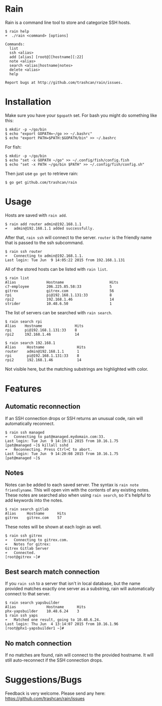 Rain
====
Rain is a command line tool to store and categorize SSH hosts.

```
$ rain help
☔  ./rain <command> [options]

Commands:
  list
  ssh <alias>
  add [alias] [root@][hostname][:22]
  note <alias>
  search <alias|hostname|notes>
  delete <alias>
  help

Report bugs at http://github.com/trashcan/rain/issues.
```

Installation
============
Make sure you have your `$gopath` set. For bash you might do something like this:
```
$ mkdir -p ~/go/bin
$ echo "export GOPATH=~/go >> ~/.bashrc"
$ echo "export PATH=$PATH:$GOPATH/bin" >> ~/.bashrc
```

For fish:
```
$ mkdir -p ~/go/bin
$ echo "set -x GOPATH ~/go" >> ~/.config/fish/config.fish
$ echo "set -x PATH ~/go/bin $PATH" >> ~/.config/fish/config.sh"
```

Then just use `go get` to retrieve rain:
```
$ go get github.com/trashcan/rain
```

Usage
=====

Hosts are saved with `rain add`.
```
$ rain add router admin@192.168.1.1
☔	admin@192.168.1.1 added successfully.
```

After that, `rain ssh` will connect to the server. `router` is the friendly name that is passed to the ssh subcommand.

```
$ rain ssh router
☔	Connecting to admin@192.168.1.1.
Last login: Tue Jun  9 14:05:22 2015 from 192.168.1.131
```

All of the stored hosts can be listed with `rain list`.

```
$ rain list
Alias              Hostname                     Hits
c7-employee        206.225.85.58:33             5
gitrex             gitrex.com                   56
rpi                pi@192.168.1.131:33          8
rpi2               192.168.1.46                 14
strider            10.48.6.50                   1
```

The list of servers can be searched with `rain search`.
```
$ rain search rpi
Alias    Hostname               Hits
rpi      pi@192.168.1.131:33    8
rpi2     192.168.1.46           14

$ rain search 192.168.1
Alias     Hostname               Hits
router    admin@192.168.1.1      1
rpi       pi@192.168.1.131:33    8
rpi2      192.168.1.46           14
```
Not visible here, but the matching substrings are highlighted with color.


Features
========

Automatic reconnection
----------------------
If an SSH connection drops or SSH returns an unusual code, rain will automatically reconnect.
```
$ rain ssh managed
☔	Connecting to pat@managed.mydomain.com:33.
Last login: Tue Jun  9 14:19:11 2015 from 10.16.1.75
[pat@managed ~]$ killall sshd
☔	Reconnecting. Press Ctrl+C to abort.
Last login: Tue Jun  9 14:20:08 2015 from 10.16.1.75
[pat@managed ~]$
```

Notes
-----
Notes can be added to each saved server. The syntax is `rain note friendlyname`. This will open vim with the contents of any existing notes. These notes are searched also when using `rain search`, so it's helpful to add keywords into the notes.
```
$ rain search gitlab
Alias     Hostname      Hits
gitrex    gitrex.com    57
```

These notes will be shown at each login as well.
```
$ rain ssh gitrex
☔	Connecting to gitrex.com.
☔	Notes for gitrex:
Gitrex Gitlab Server
☔	Connected.
[root@gitrex ~]#
```

Best search match connection
----------------------------
If you `rain ssh` to a server that isn't in local database, but the name provided matches exactly one server as a substring, rain will automatically connect to that server.
```
$ rain search yapsbuilder
Alias              Hostname      Hits
phx-yapsbuilder    10.48.6.24    3
$ rain ssh yaps
☔	Matched one result, going to 10.48.6.24.
Last login: Thu Jun  4 13:14:07 2015 from 10.16.1.96
[root@phx1-yapsbuilder1 ~]#
```

No match connection
-------------------
If no matches are found, rain will connect to the provided hostname. It will still auto-reconnect if the SSH connection drops.


Suggestions/Bugs
================
Feedback is very welcome. Please send any here: https://github.com/trashcan/rain/issues
